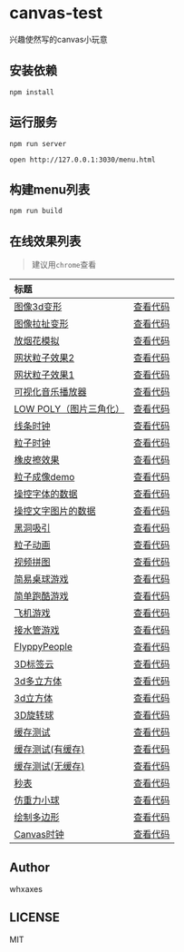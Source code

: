 # canvas-test

兴趣使然写的canvas小玩意<br>

## 安装依赖
```
npm install
```

## 运行服务
```
npm run server

open http://127.0.0.1:3030/menu.html
```

## 构建menu列表
```
npm run build
```

## 在线效果列表

> 建议用`chrome`查看

[placeholder]:p

| 标题 |  |
|:-------- |:--------:|
| [图像3d变形](https://github.com/mrhuang2018/canvas-testsrc/Funny-demo/transform/demo2.html) | [查看代码](https://github.com/mrhuang2018/canvas-test/tree/master/src/Funny-demo/transform) || [图像拉扯变形](https://github.com/mrhuang2018/canvas-testsrc/Funny-demo/transform/demo1.html) | [查看代码](https://github.com/mrhuang2018/canvas-test/tree/master/src/Funny-demo/transform) || [放烟花模拟](https://github.com/mrhuang2018/canvas-testsrc/Funny-demo/shotFire/shotFire.html) | [查看代码](https://github.com/mrhuang2018/canvas-test/tree/master/src/Funny-demo/shotFire) || [网状粒子效果2](https://github.com/mrhuang2018/canvas-testsrc/Funny-demo/netparticle/net_2.html) | [查看代码](https://github.com/mrhuang2018/canvas-test/tree/master/src/Funny-demo/netparticle) || [网状粒子效果1](https://github.com/mrhuang2018/canvas-testsrc/Funny-demo/netparticle/net_1.html) | [查看代码](https://github.com/mrhuang2018/canvas-test/tree/master/src/Funny-demo/netparticle) || [可视化音乐播放器](https://github.com/mrhuang2018/canvas-testsrc/Funny-demo/musicPlayer/index.html) | [查看代码](https://github.com/mrhuang2018/canvas-test/tree/master/src/Funny-demo/musicPlayer) || [LOW POLY（图片三角化）](https://github.com/mrhuang2018/canvas-testsrc/Funny-demo/lowpoly/index.html) | [查看代码](https://github.com/mrhuang2018/canvas-test/tree/master/src/Funny-demo/lowpoly) || [线条时钟](https://github.com/mrhuang2018/canvas-testsrc/Funny-demo/coolClock/index2.html) | [查看代码](https://github.com/mrhuang2018/canvas-test/tree/master/src/Funny-demo/coolClock) || [粒子时钟](https://github.com/mrhuang2018/canvas-testsrc/Funny-demo/coolClock/index.html) | [查看代码](https://github.com/mrhuang2018/canvas-test/tree/master/src/Funny-demo/coolClock) || [橡皮擦效果](https://github.com/mrhuang2018/canvas-testsrc/Funny-demo/clip/clip.html) | [查看代码](https://github.com/mrhuang2018/canvas-test/tree/master/src/Funny-demo/clip) || [粒子成像demo](https://github.com/mrhuang2018/canvas-testsrc/Particle-demo/orangutan/index.html) | [查看代码](https://github.com/mrhuang2018/canvas-test/tree/master/src/Particle-demo/orangutan) || [操控字体的数据](https://github.com/mrhuang2018/canvas-testsrc/Particle-demo/imgdata/controlImgData2.html) | [查看代码](https://github.com/mrhuang2018/canvas-test/tree/master/src/Particle-demo/imgdata) || [操控文字图片的数据](https://github.com/mrhuang2018/canvas-testsrc/Particle-demo/imgdata/controlImgData.html) | [查看代码](https://github.com/mrhuang2018/canvas-test/tree/master/src/Particle-demo/imgdata) || [黑洞吸引](https://github.com/mrhuang2018/canvas-testsrc/Particle-demo/blackhole/blackhole.html) | [查看代码](https://github.com/mrhuang2018/canvas-test/tree/master/src/Particle-demo/blackhole) || [粒子动画](https://github.com/mrhuang2018/canvas-testsrc/Particle-demo/animateStep/index.html) | [查看代码](https://github.com/mrhuang2018/canvas-test/tree/master/src/Particle-demo/animateStep) || [视频拼图](https://github.com/mrhuang2018/canvas-testsrc/Game-demo/vedioPintu.html) | [查看代码](https://github.com/mrhuang2018/canvas-test/tree/master/src/Game-demo) || [简易桌球游戏](https://github.com/mrhuang2018/canvas-testsrc/Game-demo/snooker/snooker.html) | [查看代码](https://github.com/mrhuang2018/canvas-test/tree/master/src/Game-demo/snooker) || [简单跑酷游戏](https://github.com/mrhuang2018/canvas-testsrc/Game-demo/runningMan/index.html) | [查看代码](https://github.com/mrhuang2018/canvas-test/tree/master/src/Game-demo/runningMan) || [飞机游戏](https://github.com/mrhuang2018/canvas-testsrc/Game-demo/planGame/index.html) | [查看代码](https://github.com/mrhuang2018/canvas-test/tree/master/src/Game-demo/planGame) || [接水管游戏](https://github.com/mrhuang2018/canvas-testsrc/Game-demo/connectPipe/easyPipes.html) | [查看代码](https://github.com/mrhuang2018/canvas-test/tree/master/src/Game-demo/connectPipe) || [FlyppyPeople](https://github.com/mrhuang2018/canvas-testsrc/Game-demo/FlppyPeople/index.html) | [查看代码](https://github.com/mrhuang2018/canvas-test/tree/master/src/Game-demo/FlppyPeople) || [3D标签云](https://github.com/mrhuang2018/canvas-testsrc/3D-demo/3Dtag.html) | [查看代码](https://github.com/mrhuang2018/canvas-test/tree/master/src/3D-demo) || [3d多立方体](https://github.com/mrhuang2018/canvas-testsrc/3D-demo/3Dcubes.html) | [查看代码](https://github.com/mrhuang2018/canvas-test/tree/master/src/3D-demo) || [3d立方体](https://github.com/mrhuang2018/canvas-testsrc/3D-demo/3Dcube.html) | [查看代码](https://github.com/mrhuang2018/canvas-test/tree/master/src/3D-demo) || [3D旋转球](https://github.com/mrhuang2018/canvas-testsrc/3D-demo/3Dball.html) | [查看代码](https://github.com/mrhuang2018/canvas-test/tree/master/src/3D-demo) || [缓存测试](https://github.com/mrhuang2018/canvas-testsrc/Other-demo/cache/index1.html) | [查看代码](https://github.com/mrhuang2018/canvas-test/tree/master/src/Other-demo/cache) || [缓存测试(有缓存)](https://github.com/mrhuang2018/canvas-testsrc/Other-demo/cache/test.html) | [查看代码](https://github.com/mrhuang2018/canvas-test/tree/master/src/Other-demo/cache) || [缓存测试(无缓存)](https://github.com/mrhuang2018/canvas-testsrc/Other-demo/cache/test2.html) | [查看代码](https://github.com/mrhuang2018/canvas-test/tree/master/src/Other-demo/cache) || [秒表](https://github.com/mrhuang2018/canvas-testsrc/Other-demo/stopWatch.html) | [查看代码](https://github.com/mrhuang2018/canvas-test/tree/master/src/Other-demo) || [仿重力小球](https://github.com/mrhuang2018/canvas-testsrc/Other-demo/shotBall.html) | [查看代码](https://github.com/mrhuang2018/canvas-test/tree/master/src/Other-demo) || [绘制多边形](https://github.com/mrhuang2018/canvas-testsrc/Other-demo/duobianxing.html) | [查看代码](https://github.com/mrhuang2018/canvas-test/tree/master/src/Other-demo) || [Canvas时钟](https://github.com/mrhuang2018/canvas-testsrc/Other-demo/clock.html) | [查看代码](https://github.com/mrhuang2018/canvas-test/tree/master/src/Other-demo) |

[/placeholder]:p

## Author
whxaxes

## LICENSE
MIT


